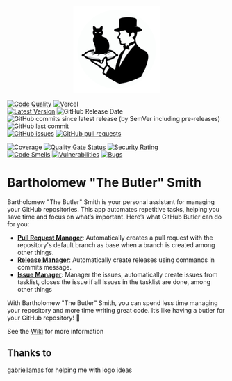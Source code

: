 <div align="center">
<img src="static/bartholomew-logo.png" width="200" height="200">
</div>

[![Code Quality](https://github.com/heitorpolidoro/bartholomew-smith/actions/workflows/code_quality.yml/badge.svg)](https://github.com/heitorpolidoro/bartholomew-smith/actions/workflows/code_quality.yml)
![Vercel](https://vercelbadge.vercel.app/api/heitorpolidoro/bartholomew-smith)
<br>
[![Latest Version](https://img.shields.io/github/v/release/heitorpolidoro/bartholomew-smith?label=Latest%20Version)](https://github.com/heitorpolidoro/bartholomew-smith/releases/latest)
![GitHub Release Date](https://img.shields.io/github/release-date/heitorpolidoro/bartholomew-smith)
![GitHub commits since latest release (by SemVer including pre-releases)](https://img.shields.io/github/commits-since/heitorpolidoro/bartholomew-smith/latest)
![GitHub last commit](https://img.shields.io/github/last-commit/heitorpolidoro/bartholomew-smith)
<br>
[![GitHub issues](https://img.shields.io/github/issues/heitorpolidoro/bartholomew-smith)](https://github.com/heitorpolidoro/bartholomew-smith/issues)
[![GitHub pull requests](https://img.shields.io/github/issues-pr/heitorpolidoro/bartholomew-smith)](https://github.com/heitorpolidoro/bartholomew-smith/pulls)

[![Coverage](https://sonarcloud.io/api/project_badges/measure?project=heitorpolidoro_bartholomew-smith&metric=coverage)](https://sonarcloud.io/summary/new_code?id=heitorpolidoro_bartholomew-smith)
[![Quality Gate Status](https://sonarcloud.io/api/project_badges/measure?project=heitorpolidoro_bartholomew-smith&metric=alert_status)](https://sonarcloud.io/summary/new_code?id=heitorpolidoro_bartholomew-smith)
[![Security Rating](https://sonarcloud.io/api/project_badges/measure?project=heitorpolidoro_bartholomew-smith&metric=security_rating)](https://sonarcloud.io/summary/new_code?id=heitorpolidoro_bartholomew-smith)
<br>
[![Code Smells](https://sonarcloud.io/api/project_badges/measure?project=heitorpolidoro_bartholomew-smith&metric=code_smells)](https://sonarcloud.io/summary/new_code?id=heitorpolidoro_bartholomew-smith)
[![Vulnerabilities](https://sonarcloud.io/api/project_badges/measure?project=heitorpolidoro_bartholomew-smith&metric=vulnerabilities)](https://sonarcloud.io/summary/new_code?id=heitorpolidoro_bartholomew-smith)
[![Bugs](https://sonarcloud.io/api/project_badges/measure?project=heitorpolidoro_bartholomew-smith&metric=bugs)](https://sonarcloud.io/summary/new_code?id=heitorpolidoro_bartholomew-smith)

# Bartholomew "The Butler" Smith

Bartholomew "The Butler" Smith is your personal assistant for managing your GitHub repositories. 
This app automates repetitive tasks, helping you save time and focus on what’s important. 
Here’s what GitHub Butler can do for you:
- **[Pull Request Manager](../../wiki/Pull-Request-Manager)**: Automatically creates a pull request with the 
repository's default branch as base	when a branch is created among other things.
- **[Release Manager](../../wiki/Release-Manager)**: Automatically create releases using commands in commits message.
- **[Issue Manager](../../wiki/Issue-Manager)**: Manager the issues, automatically create issues from tasklist, 
closes the issue if all issues in the tasklist are done, among other things

With Bartholomew "The Butler" Smith, you can spend less time managing your repository and more time writing great code. 
It’s like having a butler for your GitHub repository! :tophat:

See the [Wiki](../../wiki) for more information

## Thanks to
[gabriellamas](https://github.com/gabriellamas) for helping me with logo ideas


